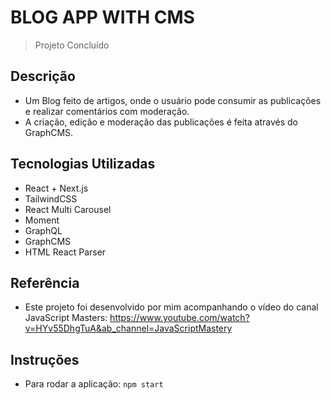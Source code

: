 # BLOG APP WITH CMS  

> Projeto Concluído  

## Descrição  

- Um Blog feito de artigos, onde o usuário pode consumir as publicações e realizar comentários com moderação.
- A criação, edição e moderação das publicações é feita através do GraphCMS.  

## Tecnologias Utilizadas  

- React + Next.js  
- TailwindCSS  
- React Multi Carousel
- Moment
- GraphQL
- GraphCMS
- HTML React Parser  

## Referência  

- Este projeto foi desenvolvido por mim acompanhando o vídeo do canal JavaScript Masters: https://www.youtube.com/watch?v=HYv55DhgTuA&ab_channel=JavaScriptMastery

## Instruções

- Para rodar a aplicação:  ``` npm start ```  